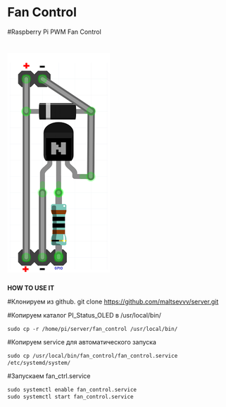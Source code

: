 # Fan Control
#Raspberry Pi PWM Fan Control 

# ![prototype scheme](https://github.com/maltsevvv/server/raw/main/fan_control/img/pwm_fan.png)

**HOW TO USE IT**

#Клонируем из github.
    git clone https://github.com/maltsevvv/server.git
    
#Копируем каталог PI_Status_OLED в /usr/local/bin/

    sudo cp -r /home/pi/server/fan_control /usr/local/bin/

#Копируем service для автоматического запуска

    sudo cp /usr/local/bin/fan_control/fan_control.service /etc/systemd/system/

#Запускаем fan_ctrl.service

    sudo systemctl enable fan_control.service
    sudo systemctl start fan_control.service
